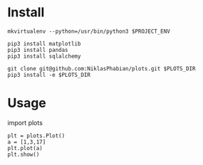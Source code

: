 # Install


    mkvirtualenv --python=/usr/bin/python3 $PROJECT_ENV

    pip3 install matplotlib    
    pip3 install pandas
    pip3 install sqlalchemy

    git clone git@github.com:NiklasPhabian/plots.git $PLOTS_DIR
    pip3 install -e $PLOTS_DIR


# Usage
import plots

    plt = plots.Plot()
    a = [1,3,17]
    plt.plot(a)
    plt.show()
